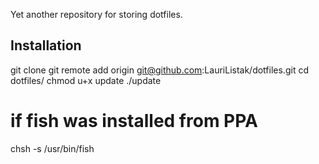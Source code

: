 Yet another repository for storing dotfiles.

## Installation
git clone git remote add origin git@github.com:LauriListak/dotfiles.git
cd dotfiles/
chmod u+x update
./update
# if fish was installed from PPA
chsh -s /usr/bin/fish
